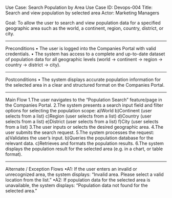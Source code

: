 
Use Case: Search Population by Area
Use Case ID: Devops-004
Title: Search and view population by selected area
Actor: Marketing Managers

Goal:
To allow the user to search and view population data for a specified geographic area such as the world, a continent, region, country, district, or city.
________________________________________
Preconditions
• The user is logged into the Companies Portal with valid credentials.
• The system has access to a complete and up-to-date dataset of population data for all geographic levels (world → continent → region → country → district → city).
________________________________________
Postconditions
• The system displays accurate population information for the selected area in a clear and structured format on the Companies Portal.
________________________________________
Main Flow
1.The user navigates to the “Population Search” feature/page in the Companies Portal.
2.The system presents a search input field and filter options for selecting the population scope:
a)World
b)Continent (user selects from a list)
c)Region (user selects from a list)
d)Country (user selects from a list)
e)District (user selects from a list)
f)City (user selects from a list)
3.The user inputs or selects the desired geographic area.
4.The user submits the search request.
5.The system processes the request:
a)Validates the user’s input.
b)Queries the population database for the relevant data.
c)Retrieves and formats the population results.
6.The system displays the population result for the selected area (e.g. in a chart, or table format).
________________________________________
Alternate / Exception Flows
•A1: If the user enters an invalid or unrecognized area, the system displays:
“Invalid area. Please select a valid location from the list.”
•A2: If population data for the selected area is unavailable, the system displays:
“Population data not found for the selected area.”


